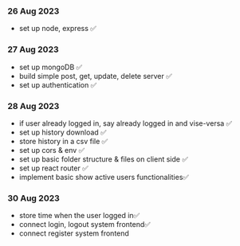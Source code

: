 ### 26 Aug 2023

- set up node, express ✅

### 27 Aug 2023

- set up mongoDB ✅
- build simple post, get, update, delete server ✅
- set up authentication ✅

### 28 Aug 2023

- if user already logged in, say already logged in and vise-versa ✅
- set up history download ✅
- store history in a csv file ✅
- set up cors & env ✅
- set up basic folder structure & files on client side ✅
- set up react router ✅
- implement basic show active users functionalities✅

### 30 Aug 2023

- store time when the user logged in✅
- connect login, logout system frontend✅
- connect register system frontend
